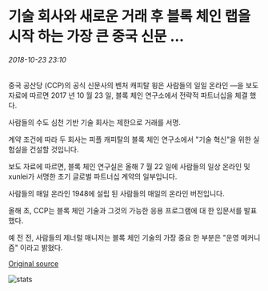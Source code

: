 # 기술 회사와 새로운 거래 후 블록 체인 랩을 시작 하는 가장 큰 중국 신문 ...

###### 2018-10-23 23:10

중국 공산당 (CCP)의 공식 신문사의 벤처 캐피탈 윙은 사람들의 일일 온라인 —을 보도 자료에 따르면 2017 년 10 월 23 일, 블록 체인 연구소에서 전략적 파트너십을 체결 했다.

사람들의 수도 심천 기반 기술 회사는 제한으로 거래를 서명.

계약 조건에 따라 두 회사는 피플 캐피탈의 블록 체인 연구소에서 "기술 혁신"을 위한 실험실을 건설할 것입니다.

보도 자료에 따르면, 블록 체인 연구실은 올해 7 월 22 일에 사람들의 일상 온라인 및 xunlei가 서명한 초기 글로벌 파트너십 계약의 일부입니다.

사람들의 매일 온라인 1948에 설립 된 사람들의 매일의 온라인 버전입니다.

올해 초, CCP는 블록 체인 기술과 그것의 가능한 응용 프로그램에 대 한 입문서를 발표 했다.

예 전 전, 사람들의 제너럴 매니저는 블록 체인 기술의 가장 중요 한 부분은 "운영 메커니즘" 이라고 밝혔다.

[Original source](https://cointelegraph.com/news/largest-chinese-newspaper-to-launch-blockchain-lab-after-new-deal-with-tech-company)

![stats](https://c.statcounter.com/11760860/0/a89fa40b/1/ "stats")